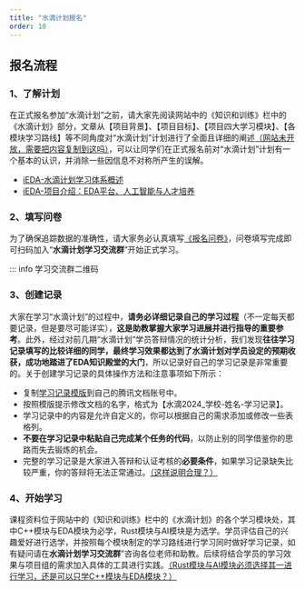 ```yaml
---
title: "水滴计划报名"
order: 10
---
```


## 报名流程

<!-- ![报名流程](Images/%E6%8A%A5%E5%90%8D%E6%B5%81%E7%A8%8B.png) -->


### 1、了解计划

在正式报名参加“水滴计划”之前，请大家先阅读网站中的《知识和训练》栏中的《水滴计划》部分，文章从【项目背景】、【项目目标】、【项目四大学习模块】、【各模块学习路线】等不同角度对“水滴计划”计划进行了全面且详细的阐述<u>（网站未开放，需要把内容复制到这吗）</u>，可以让同学们在正式报名前对“水滴计划”计划有一个基本的认识，并消除一些因信息不对称所产生的误解。

- [iEDA-水滴计划学习体系概述](https://www.bilibili.com/video/BV1fz4y1W7si/?spm_id_from=333.999.0.0&vd_source=2a030c96ab0749ac1be6cf4f1b9af437)
- [iEDA-项目介绍：EDA平台、人工智能与人才培养](https://www.bilibili.com/video/BV1Bu4y1B7KJ/)

### 2、填写问卷

为了确保追踪数据的准确性，请大家务必认真填写[《报名问卷》](https://wj.qq.com/s2/14858813/b6c2/)，问卷填写完成即可扫码加入“**水滴计划学习交流群**”开始正式学习。

::: info 学习交流群二维码
<!-- > <img src="Images/%E6%B0%B4%E6%BB%B4%E8%AE%A1%E5%88%92%E4%BA%A4%E6%B5%81%E7%BE%A4.png" style="zoom:25%;" /> -->

### 3、创建记录

大家在学习“水滴计划”的过程中，**请务必详细记录自己的学习过程**（不一定每天都要记录，但是要尽可能详实），**这是助教掌握大家学习进展并进行指导的重要参考**。此外，经过对前几期“水滴计划”学员答辩情况的统计分析，我们发现**往往学习记录填写的比较详细的同学，最终学习效果都达到了水滴计划对学员设定的预期收获，成功地踏进了EDA知识殿堂的大门**，所以记录好自己的学习记录是非常重要的。关于创建学习记录的具体操作方法和注意事项如下所示：

- 复制[学习记录模版](https://docs.qq.com/sheet/DVWxnZXh4RU1QTnRp?tab=BB08J2)到自己的腾讯文档账号中。
- 按照模版提示修改文档的名字，格式为【水滴2024_学校-姓名-学习记录】。
- 学习记录中的内容是允许自定义的，你可以根据自己的需求添加或修改一些表格列。
- **不要在学习记录中粘贴自己完成某个任务的代码**，以防止别的同学借鉴你的思路而失去锻炼的机会。
- 完整的学习记录是大家进入答辩和认证考核的**必要条件**，如果学习记录缺失比较严重，你的答辩将无法正常通过。<u>（这样说明合理？）</u>

### 4、开始学习

课程资料位于网站中的《知识和训练》栏中的《水滴计划》的各个学习模块处，其中C++模块与EDA模块为必学，Rust模块与AI模块是为选学。学员评估自己的兴趣爱好进行选学，并按照每个模块制定的学习路线进行学习同时做好学习记录，如有疑问请在**水滴计划学习交流群**”咨询各位老师和助教。后续将结合学员的学习效果与项目组的需求加入具体的工具进行实践。<u>（Rust模块与AI模块必须选择其一进行学习，还是可以只学C++模块与EDA模块？）</u>

